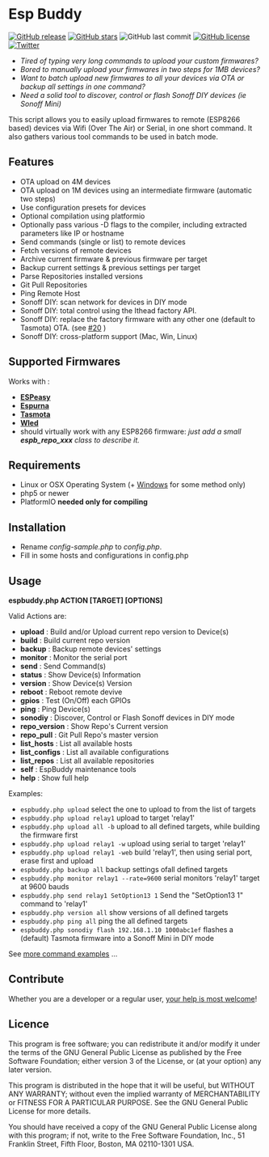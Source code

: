# Esp Buddy

[![GitHub release](https://img.shields.io/github/tag/soif/EspBuddy.svg)](https://GitHub.com/soif/EspBuddy/releases/)
[![GitHub stars](https://img.shields.io/github/stars/soif/EspBuddy.svg)](https://github.com/soif/EspBuddy/stargazers)
![GitHub last commit](https://img.shields.io/github/last-commit/soif/EspBuddy.svg)
[![GitHub license](https://img.shields.io/github/license/soif/EspBuddy.svg)](https://github.com/soif/EspBuddy/blob/master/LICENSE)
[![Twitter](https://img.shields.io/twitter/url.svg?style=social&url=https%3A%2F%2Fgithub.com%2Fsoif%2FEspBuddy)](https://twitter.com/intent/tweet?text=Wow:&url=https%3A%2F%2Fgithub.com%2Fsoif%2FEspBuddy)

- _Tired of typing very long commands to upload your custom firmwares?_
- _Bored to manually upload your firmwares in two steps for 1MB devices?_
- _Want to batch upload new firmwares to all your devices via OTA or backup all settings in one command?_
- _Need a solid tool to discover, control or flash Sonoff DIY devices (ie Sonoff Mini)_

This script allows you to easily upload firmwares to remote (ESP8266 based) devices via Wifi (Over The Air) or Serial, in one short command.
It also gathers various tool commands to be used in batch mode.


## Features

- OTA upload on 4M devices
- OTA upload on 1M devices using an intermediate firmware (automatic two steps)
- Use configuration presets for devices
- Optional compilation using platformio
- Optionally pass various -D flags to the compiler, including extracted parameters like IP or hostname
- Send commands (single or list) to remote devices
- Fetch versions of remote devices
- Archive current firmware & previous firmware per target
- Backup current settings & previous settings per target
- Parse Repositories installed versions
- Git Pull Repositories
- Ping Remote Host
- Sonoff DIY: scan network for devices in DIY mode
- Sonoff DIY: total control using the Ithead factory API.
- Sonoff DIY: replace the factory firmware with any other one (default to Tasmota) OTA. (see [#20](https://github.com/soif/EspBuddy/issues/20) )
- Sonoff DIY: cross-platform support (Mac, Win, Linux)

## Supported Firmwares

Works with :

- [**ESPeasy**](https://github.com/letscontrolit/ESPEasy/)
- [**Espurna**](https://github.com/xoseperez/espurna)
- [**Tasmota**](https://github.com/arendst/Sonoff-Tasmota/)
- [**Wled**](https://github.com/Aircoookie/WLED/)
- should virtually work with any ESP8266 firmware: *just add a small **espb_repo_xxx** class to describe it.*

## Requirements

- Linux or OSX Operating System (+ [Windows](doc/install_windows.md) for some method only)
- php5 or newer
- PlatformIO __needed only for compiling__

## Installation

- Rename _config-sample.php_ to _config.php_.
- Fill in some hosts and configurations in config.php

## Usage

**espbuddy.php ACTION [TARGET] [OPTIONS]**

Valid Actions are:
 
- **upload**          : Build and/or Upload current repo version to Device(s)
- **build**           : Build current repo version
- **backup**          : Backup remote devices' settings
- **monitor**         : Monitor the serial port
- **send**            : Send Command(s)
- **status**          : Show Device(s) Information
- **version**         : Show Device(s) Version
- **reboot**          : Reboot remote devive
- **gpios**           : Test (On/Off) each GPIOs
- **ping**            : Ping Device(s)
- **sonodiy**         : Discover, Control or Flash Sonoff devices in DIY mode
- **repo_version**    : Show Repo's Current version
- **repo_pull**       : Git Pull Repo's master version
- **list_hosts**      : List all available hosts
- **list_configs**    : List all available configurations
- **list_repos**      : List all available repositories
- **self**            : EspBuddy maintenance tools
- **help**            : Show full help


Examples:

- `espbuddy.php upload` select the one to upload to from the list of targets
- `espbuddy.php upload relay1` upload to target 'relay1'
- `espbuddy.php upload all -b` upload to all defined targets, while building the firmware first
- `espbuddy.php upload relay1 -w` upload using serial to target 'relay1'
- `espbuddy.php upload relay1 -web` build 'relay1', then using serial port, erase first and upload
- `espbuddy.php backup all` backup settings ofall defined targets
- `espbuddy.php monitor relay1 --rate=9600` serial monitors  'relay1' target at 9600 bauds
- `espbuddy.php send relay1 SetOption13 1` Send the "SetOption13 1" command to 'relay1'
- `espbuddy.php version all` show versions of all defined targets
- `espbuddy.php ping all` ping the all defined targets
- `espbuddy.php sonodiy flash 192.168.1.10 1000abc1ef` flashes a (default) Tasmota firmware into a Sonoff Mini in DIY mode

See [more command examples](doc/command_examples.md) ...

## Contribute

Whether you are a developer or a regular user, [your help is most welcome](.github/CONTRIBUTING.md)!

## Licence

This program is free software; you can redistribute it and/or modify it under the terms of the GNU General Public License as published by the Free Software Foundation; either version 3 of the License, or (at your option) any later version.

This program is distributed in the hope that it will be useful, but WITHOUT ANY WARRANTY; without even the implied warranty of MERCHANTABILITY or FITNESS FOR A PARTICULAR PURPOSE. See the GNU General Public License for more details.

You should have received a copy of the GNU General Public License along with this program; if not, write to the Free Software Foundation, Inc., 51 Franklin Street, Fifth Floor, Boston, MA 02110-1301 USA.
